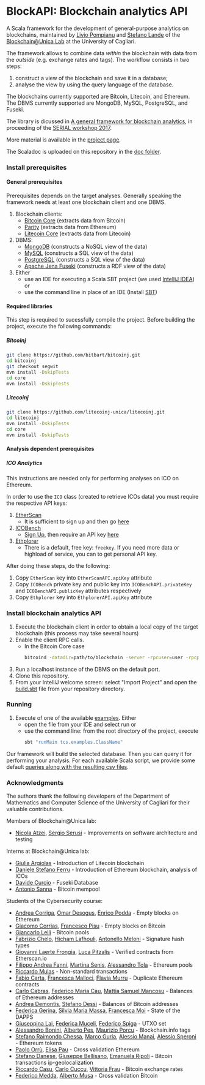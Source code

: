 
# BlockAPI: Blockchain analytics API
A Scala framework for the development of general-purpose analytics on blockchains, maintained by [Livio Pompianu](http://tcs.unica.it/members/livio-pompianu) and [Stefano Lande](http://tcs.unica.it/members/stefano-lande) of the [Blockchain@Unica Lab](http://blockchain.unica.it) at the University of Cagliari.

The framework allows to combine data *within* the blockchain 
with data from the *outside* (e.g. exchange rates and tags). 
The workflow consists in two steps: 
1. construct a view of the blockchain and save it in a database;
2. analyse the view by using the query language of the database.

The blockchains currently supported are Bitcoin, Litecoin, and  Ethereum.
The DBMS currently supported are MongoDB, MySQL, PostgreSQL, and Fuseki.

The library is dicussed in [A general framework for blockchain analytics](https://www.researchgate.net/publication/321415812_A_general_framework_for_blockchain_analytics),
in proceeding of the [SERIAL workshop 2017](https://serial17.ibr.cs.tu-bs.de/).

More material is available in the [project page](http://blockchain.unica.it/projects/blockchain-analytics/analytics.html).

The Scaladoc is uploaded on this repository in the [doc folder](https://github.com/bitbart/blockchain-analytics-api/tree/master/docs).

### Install prerequisites
#### General prerequisites
Prerequisites depends on the target analyses.
Generally speaking the framework needs at least one blockchain client and one DBMS.

1. Blockchain clients:
    * [Bitcoin Core](https://bitcoin.org/en/bitcoin-core/) (extracts data from Bitcoin)
    * [Parity](https://parity.io/) (extracts data from Ethereum)
    * [Litecoin Core](https://litecoin.org/#download) (extracts data from Litecoin)
2. DBMS:
    * [MongoDB](https://www.mongodb.com/what-is-mongodb) (constructs a NoSQL view of the data)
    * [MySQL](https://www.mysql.com/) (constructs a SQL view of the data)
    * [PostgreSQL](https://www.postgresql.org/) (constructs a SQL view of the data)
    * [Apache Jena Fuseki](https://jena.apache.org/documentation/fuseki2/index.html) (constructs a RDF view of the data)
3. Either
    * use an IDE for executing a Scala SBT project (we used [IntelliJ IDEA](https://www.jetbrains.com/idea/)) or
    * use the command line in place of an IDE (Install [SBT](http://www.scala-sbt.org/0.13/docs/Installing-sbt-on-Linux.html))

#### Required libraries
This step is required to sucessfully compile the project.
Before building the project, execute the following commands:

##### Bitcoinj 
```bash
git clone https://github.com/bitbart/bitcoinj.git
cd bitcoinj
git checkout segwit
mvn install -DskipTests
cd core
mvn install -DskipTests
```
##### Litecoinj
```bash
git clone https://github.com/litecoinj-unica/litecoinj.git
cd litecoinj
mvn install -DskipTests
cd core
mvn install -DskipTests
```

#### Analysis dependent prerequisites 

##### ICO Analytics
This instructions are needed only for performing analyses on ICO on Ethereum.

In order to use the `ICO` class (created to retrieve ICOs data) you must require the respective API keys:
1. [EtherScan](https://etherscan.io) 
    * It is sufficient to sign up and then go [here](https://etherscan.io/myapikey)
2. [ICOBench](https://icobench.com/)
    * [Sign Up](https://icobench.com/register), then require an API key [here](https://icobench.com/developers) 
3. [Ethplorer](https://github.com/EverexIO/Ethplorer/wiki/Ethplorer-API)
    * There is a default, free key: `freekey`. 
      If you need more data or highload of service, you can to get personal API key. 

After doing these steps, do the following:
1. Copy `EtherScan` key into `EtherScanAPI.apiKey` attribute
2. Copy `ICOBench` private key and public key into `ICOBenchAPI.privateKey` and `ICOBenchAPI.publicKey` attributes respectively
3. Copy `Ethplorer` key into `EthplorerAPI.apiKey` attribute

### Install blockchain analytics API
1. Execute the blockchain client in order to obtain a local copy of the target blockchain (this process may take several hours)
2. Enable the client RPC calls.
    * In the Bitcoin Core case
        ```bash
        bitcoind -datadir=path/to/blockchain -server -rpcuser=user -rpcpassword=password -rpcserialversion=0
        ```
3. Run a localhost instance of the DBMS on the default port.
4. Clone this repository.
5. From your IntelliJ welcome screen: select "Import Project" and open the [build.sbt](https://github.com/bitbart/bitcoin-analytics-api/blob/master/build.sbt) file from your repository directory.

### Running 
1. Execute of one of the available [examples](https://github.com/bitbart/bitcoin-analytics-api/tree/master/src/main/scala/tcs/examples). Either 
    * open the file from your IDE and select run or 
    * use the command line: from the root directory of the project, execute
        ```bash
        sbt "runMain tcs.examples.ClassName"
        ```

Our framework will build the selected database. Then you can query it for performing your analysis.
For each available Scala script, we provide some default [queries along with the resulting csv files](https://github.com/bitbart/blockchain-analytics-api/tree/master/queries).

### Acknowledgments
The authors thank the following developers of the Department of Mathematics and Computer Science of the University of Cagliari for their valuable contributions. 

Members of Blockchain@Unica lab:
   * [Nicola Atzei](http://tcs.unica.it/members/nicola-atzei), [Sergio Serusi](https://sites.google.com/site/tcsunica/members/sergio-serusi) - Improvements on software architecture and testing
   
Interns at Blockchain@Unica lab:
   * [Giulia Argiolas](https://github.com/giuliamorgen) - Introduction of Litecoin blockchain
   * [Daniele Stefano Ferru](https://github.com/ferruvich) - Introduction of Ethereum blockchain, analysis of ICOs
   * [Davide Curcio](https://github.com/davidecurcio) - Fuseki Database
   * [Antonio Sanna](https://github.com/TonioMeepo) - Bitcoin mempool
   
Students of the Cybersecurity course:
   * [Andrea Corriga](https://github.com/AsoStrife), [Omar Desogus](https://github.com/cedoor), [Enrico Podda](https://github.com/EnricoPodda) - Empty blocks on Ethereum
   * [Giacomo Corrias](https://www.linkedin.com/in/giacomo-corrias-a730b7160/), [Francesco Pisu](https://www.linkedin.com/in/francesco-pisu-b07a3b13a/) - Empty blocks on Bitcoin
   * [Giancarlo Lelli](https://www.linkedin.com/in/giancarlolelli/) - Bitcoin pools
   * [Fabrizio Chelo](https://www.linkedin.com/in/fabrizio-chelo-37005735), [Hicham Lafhouli](https://github.com/H1cham), [Antonello Meloni](https://github.com/infovillasimius) - Signature hash types
   * [Giovanni Laerte Frongia](https://www.linkedin.com/in/giovanni-laerte-frongia-3899b2107/), [Luca Pitzalis](https://github.com/pizza1994) - Verified contracts from Etherscan.io
   * [Filippo Andrea Fanni](https://www.linkedin.com/in/filippo-andrea-fanni/), [Martina Senis](), [Alessandro Tola](https://www.linkedin.com/in/alessandro-tola-54048238/) - Ethereum pools 
   * [Riccardo Mulas](https://github.com/riccardomulas) - Non-standard transactions
   * [Fabio Carta](https://www.linkedin.com/in/fabio-carta-45781196/), [Francesca Malloci](https://www.linkedin.com/in/francescamalloci/), [Flavia Murru](https://www.linkedin.com/in/flavia-murru-269459159) - Duplicate Ethereum contracts
   * [Carlo Cabras](https://www.linkedin.com/in/carlocabras21/), [Federico Maria Cau](https://www.linkedin.com/in/federico-maria-cau-9178b114a/), [Mattia Samuel Mancosu](https://www.linkedin.com/in/mattia-samuel-mancosu/) - Balances of Ethereum addresses
   * [Andrea Demontis](https://github.com/AndreaDemontis), [Stefano Dessì](https://github.com/StefanoDessi) - Balances of Bitcoin addresses
   * [Federica Gerina](https://www.linkedin.com/in/federica-gerina-961765132/), [Silvia Maria Massa](https://www.linkedin.com/in/silvia-maria-massa-2072a6163/), [Francesca Moi](https://www.linkedin.com/in/francesca-moi-3582b9164/) - State of the DAPPS
   * [Giuseppina Lai](https://www.linkedin.com/in/giusy-lai-ba8175b1/), [Federica Muceli](), [Federico Spiga]() - UTXO set
   * [Alessandro Bonini](https://www.linkedin.com/in/alessandro-bonini/), [Alberto Pes](https://www.linkedin.com/in/alberto-pes-32478070/), [Maurizio Porcu](https://www.linkedin.com/in/maurizioporcu/) - Blockchain.info tags
   * [Stefano Raimondo Chessa](https://github.com/StefanoChessa), [Marco Guria](https://github.com/marcoguria), [Alessio Manai](https://www.linkedin.com/in/alessiomanai/), [Alessio Speroni](https://www.linkedin.com/in/alessiosperoni) - Ethereum tokens
   * [Paolo Orrù](https://www.linkedin.com/in/paoloorru), [Elisa Pau](https://www.linkedin.com/in/elisa-pau-52699b107) - Cross validation Ethereum
   * [Stefano Danese](https://www.linkedin.com/in/stefano-danese-3422585b), [Giuseppe Bellisano](https://www.linkedin.com/in/bellisano), [Emanuela Ripoli](https://www.linkedin.com/in/emanuela-ripoli-291891166) - Bitcoin transactions ip-geolocalization
   * [Riccardo Casu](https://www.linkedin.com/in/riccardo-casu-79870a166/), [Carlo Cuccu](https://www.linkedin.com/in/carlo-cuccu-213939165), [Vittoria Frau](https://www.linkedin.com/in/vittoria-frau) - Bitcoin exchange rates
   * [Federico Medda](https://bitbucket.org/federicomedda/), [Alberto Musa](https://github.com/AlbertoMusa) - Cross validation Bitcoin